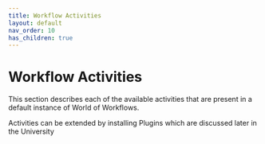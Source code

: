 ```yaml
---
title: Workflow Activities
layout: default
nav_order: 10
has_children: true
---
```


# Workflow Activities
This section describes each of the available activities that are present in a default instance of World of Workflows.

Activities can be extended by installing Plugins which are discussed later in the University



